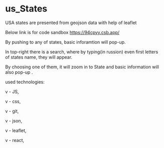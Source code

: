 # us_States
USA states are presented from geojson data with help of leaflet

Below link is for code sandbox
https://94cpvy.csb.app/


By pushing to any of states, basic inforamtion will pop-up. 

In top-right there is a search, where by typing(in russion) even first letters of states name, they will appear. 

By choosing one of them, it will zoom in to State and basic information will also pop-up .

used technologies:

v - JS,

v - css,

v - git,

v - json,

v - leaflet,

v - react,
